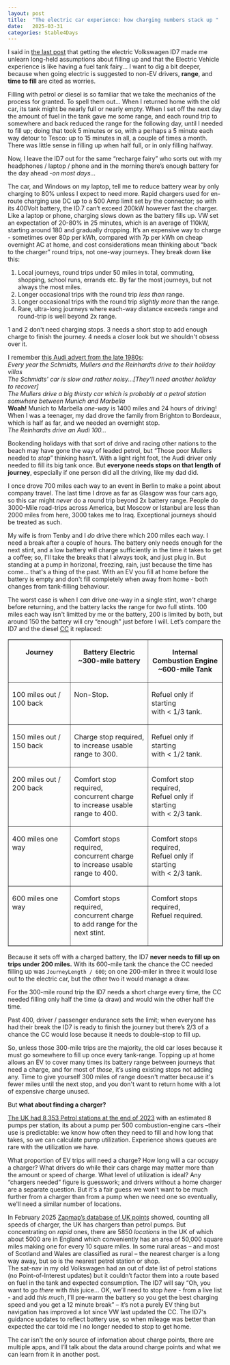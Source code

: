 ```yaml
---
layout: post
title:  "The electric car experience: how charging numbers stack up "
date:   2025-03-31
categories: Stable4Days
---
```


I said in [the last post](/stable4days/2025/03/30/HereInMyCar.html) that getting 
the electric Volkswagen ID7 made me unlearn long-held assumptions about filling
up and that the Electric Vehicle experience is like having a fuel tank 
fairy... I want to dig a bit deeper, because when going electric is suggested to 
non-EV drivers, **range**, and **time to fill**  are cited as worries.

Filling with petrol or diesel is so familiar that we take the mechanics of the
process for granted. To spell them out… When I returned home with the old car, its
tank might be nearly full or nearly empty. When I set off the next day the amount of fuel in the tank gave me some range,
and each round trip to somewhere and back reduced the range for the following day, until I needed to
fill up; doing that took 5 minutes or so, with a perhaps a 5 minute each way detour
to Tesco: up to 15 minutes in all, a couple of times a month. There was little
sense in filling up when half full, or in only filling halfway.

Now, I leave the ID7 out for the same “recharge fairy” who sorts out with my headphones / laptop /
phone and in the morning there’s enough battery for the day ahead -*on most days...*

The car, and Windows on my laptop, tell me to reduce battery wear by only
charging to 80% unless I expect to need more. Rapid chargers used for en-route
charging use DC up to a 500 Amp limit set by the connector; so with its 400Volt
battery, the ID.7 can’t exceed 200kW however fast the charger. Like a laptop or phone, charging slows down as the battery
fills up. VW set an expectation of 20-80% in 25 minutes, which is an
average of 110kW, starting around 180 and gradually dropping. It’s an expensive
way to charge - sometimes over 80p per kWh, compared with 7p per kWh on cheap
overnight AC at home, and cost considerations mean thinking about “back to the
charger” round trips, not one-way journeys. They break down like this:

1.  Local journeys, round trips under 50 miles in total, commuting, shopping,
    school runs, errands etc. By far the most journeys, but not always the most
    miles.
2.  Longer occasional trips with the round trip *less than* range.
3.  Longer occasional trips with the round trip *slightly more* than the range.
4.  Rare, ultra-long journeys where each-way distance exceeds range and
    round-trip is well beyond 2x range.

1 and 2 don't need charging stops. 3 needs a short stop to add enough charge to
finish the journey. 4 needs a closer look but we shouldn't obsess over it.

I remember [this Audi advert from the late
1980s](https://www.youtube.com/watch?v=CDA_X58dcss):  
*Every year the Schmidts, Mullers and the Reinhardts drive to their holiday
villas*  
*The Schmidts' car is slow and rather noisy...[They’ll need another holiday to
recover]*  
*The Mullers drive a big thirsty car which is probably at a petrol station
somwhere between Munich and Marbella*  
**Woah!** Munich to Marbella *one-way* is 1400 miles and 24 hours of driving! When
I was a teenager, my dad drove the family from Brighton to Bordeaux, which is
half as far, and we needed an overnight stop.  
*The Reinhardts drive an Audi 100...*

Bookending holidays with that sort of drive and racing other nations to the beach may
have gone the way of leaded petrol, but “Those poor Mullers needed to *stop*” thinking 
hasn’t. With a light right foot, the Audi driver only needed to fill its big tank once. But **everyone needs
stops on that length of journey**, especially if one person did all the driving, like my dad did.

I once drove 700 miles each way to an event in Berlin to make a point about company travel.
The last time I drove as far as Glasgow was four cars ago, so this car might
*never* do a round trip beyond 2x battery range. People do 3000-Mile road-trips
across America, but Moscow or Istanbul are less than 2000 miles from here, 3000
takes me to Iraq. Exceptional journeys should be treated as such.

My wife is from Tenby and I *do* drive there which 200 miles each way. I need a break
after a couple of hours. The battery only needs enough for the next stint, and a
low battery will charge sufficiently in the time it takes to get a coffee; so, I'll
take the breaks that I always took, and just plug in. But standing at a pump in
horizonal, freezing, rain, just because the time has come… that's a thing of the
past. With an EV you fill at home before the battery is empty and don't fill completely 
when away from home - both changes from tank-filling behaviour.

The worst case is when I *can* drive one-way in a single stint, *won't*
charge before returning, and the battery lacks the range for *two* full
stints. 100 miles each way isn't limitted by me or the battery, 200 is limited
by both, but around 150 the battery will cry “enough” just before I will. Let’s
compare the ID7 and the diesel [CC](https://en.wikipedia.org/wiki/Volkswagen_CC) it replaced:
<center>
<table cellspacing="0" cellpadding="10" border="1"><tbody>
<tr><td valign="top"><p><b><center>Journey</center></b></p></td><td valign="top"><p><b><center>Battery Electric<br/>~300-mile battery </center></b></p></td><td valign="top"><p><b><center>Internal Combustion Engine <br>~600-mile Tank</center></b></p></td></tr>
<tr><td valign="top"><p>100 miles out / 100 back</p></td><td valign="top"><p>Non-Stop.</p></td><td valign="top"><p>Refuel only if starting<br>with &lt; 1/3 tank.</p></td></tr>
<tr><td valign="top"><p>150 miles out / 150 back</p></td><td valign="top"><p> Charge stop required,<br>to increase usable range to 300.</p></td><td valign="top"><p>Refuel only if starting<br>with &lt; 1/2 tank.</p></td></tr>
<tr><td valign="top"><p>200 miles out / 200 back</p></td><td valign="top"><p>Comfort stop required,<br>concurrent charge<br>to increase usable range to 400.</p></td><td valign="top"><p>Comfort stop required,<br>Refuel only if starting <br>with &lt; 2/3 tank.</p></td></tr>
<tr><td valign="top"><p>400 miles one way </p></td><td valign="top"><p>Comfort stops required,<br>concurrent charge<br>to increase usable range to 400.</p></td><td valign="top"><p>Comfort stops required,<br>Refuel only if starting<br> with &lt; 2/3 tank.</p></td></tr>
<tr><td valign="top"><p>600 miles one way</p></td><td valign="top"><p>Comfort stops required,<br>concurrent charge<br>to add range for the next stint.</p></td><td valign="top"><p>Comfort stops required,<br>Refuel required.</p></td></tr>
</tbody></table>
</center>

Because it sets off with a charged battery, the ID7 **never needs to fill up on
trips under 200 miles.** With its 600-mile tank the chance the CC needed filling
up was `JourneyLength / 600`; on one 200-miler in three it would lose out to the
electric car, but the other two it would manage a draw.

For the 300-mile round trip the ID7 needs a short charge every time, the CC
needed filling only half the time (a draw) and would win the other half the
time.

Past 400, driver / passenger endurance sets the limit; when everyone has had
their break the ID7 is ready to finish the journey but there’s 2/3 of a chance
the CC would lose because it needs to double-stop to fill up.

So, unless those 300-mile trips are the majority, the old car loses because it
must go somewhere to fill up once every tank-range. Topping up at home allows an
EV to cover many times its battery range between journeys that need a charge,
and for most of *those*, it’s using existing stops not adding any. Time to give yourself 300 miles of range doesn't matter because it's fewer miles until the next stop,
and you don't want to return home with a lot of expensive charge unused.

But **what about finding a charger?** 

[The UK had 8,353 Petrol stations at the end of 2023](https://www.statista.com/statistics/312047/petrol-station-sites-by-brand-in-the-united-kingdom-uk/)
with an estimated 8 pumps per station, its about a pump per 500
combustion-engine cars –their use is predictable: we know how often they need to
fill and how long that takes, so we can calculate pump utilization. Experience
shows queues are rare with the utilization we have.

What proportion of EV trips will need a charge? How long will a car occupy a
charger? What drivers do while their cars charge may matter more than the amount
or speed of charge. What level of utilization is ideal? Any “chargers needed”
figure is guesswork; and drivers without a home charger are a separate question. But it's a fair guess we won't want to be much further from a charger than from a pump when we need one so eventually, we'll need a similar number of locations. 

In February 2025 [Zapmap’s database of UK
points](https://www.zap-map.com/ev-stats/how-many-charging-points) showed, counting all speeds of charger, the UK has chargers than petrol pumps. But concentrating on *rapid* ones, there are 5850 *locations* in the UK of which about 5000 are in England which conveniently has an area of
50,000 square miles making one for every 10 square miles. In some rural areas – and
most of Scotland and Wales are classified as rural – the nearest charger is
a long way away, but so is the nearest petrol station or shop.    
The sat-nav in my old Volkswagen had an out of date list of petrol stations (no Point-of-Interest updates)
but it couldn’t factor them into a route based on fuel in the tank and expected
consumption. The ID7 will say “Oh, you want to go *there* with *this* juice… OK,
we’ll need to stop *here* - from a live list - and add *this much*, I’ll pre-warm the battery so you get the
best charging speed and you get a 12 minute break” – it’s not a purely EV thing
but navigation has improved a lot since VW last updated the CC. The ID7's guidance updates to reflect battery use, so when mileage was better than expected the car told me I no longer needed to stop to get home. 

The car isn't the only source of infomation about charge points, there are multiple apps, and I’ll talk about the data around charge points and what we can learn from it in
another post. 
